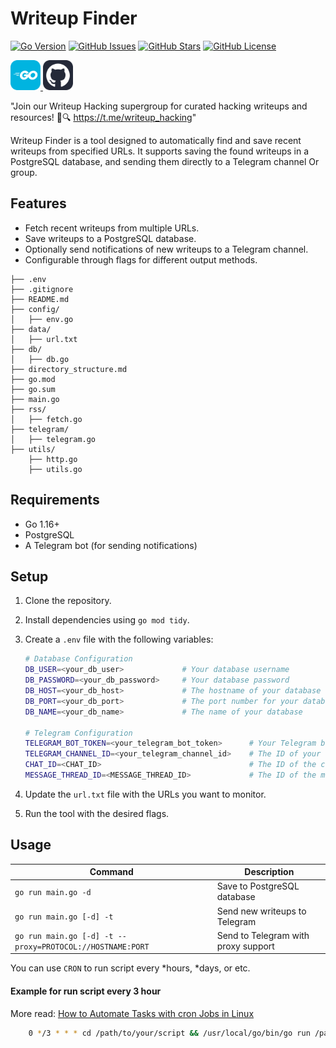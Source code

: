 # Writeup Finder

[![Go Version](https://img.shields.io/badge/go-1.17%20%7C%201.18%20%7C%201.19%20%7C%201.20-blue)](https://golang.org/dl/)
[![GitHub Issues](https://img.shields.io/github/issues/mamad-1999/writeup-finder)](https://github.com/mamad-1999/writeup-finder/issues)
[![GitHub Stars](https://img.shields.io/github/stars/mamad-1999/writeup-finder)](https://github.com/mamad-1999/writeup-finder/stargazers)
[![GitHub License](https://img.shields.io/github/license/mamad-1999/writeup-finder)](https://github.com/mamad-1999/writeup-finder/blob/master/LICENSE)

<p>
    <a href="https://skillicons.dev">
      <img src="https://github.com/tandpfun/skill-icons/blob/main/icons/GoLang.svg" width="48" title="Go">
      <img src="https://github.com/tandpfun/skill-icons/blob/main/icons/Github-Dark.svg" width="48" title="github">
    </a>
</p>

"Join our Writeup Hacking supergroup for curated hacking writeups and resources! 📜🔍 https://t.me/writeup_hacking"

Writeup Finder is a tool designed to automatically find and save recent writeups from specified URLs. It supports saving the found writeups in a PostgreSQL database, and sending them directly to a Telegram channel Or group.

## Features

- Fetch recent writeups from multiple URLs.
- Save writeups to a PostgreSQL database.
- Optionally send notifications of new writeups to a Telegram channel.
- Configurable through flags for different output methods.

```
├── .env
├── .gitignore
├── README.md
├── config/
│   ├── env.go
├── data/
│   ├── url.txt
├── db/
│   ├── db.go
├── directory_structure.md
├── go.mod
├── go.sum
├── main.go
├── rss/
│   ├── fetch.go
├── telegram/
│   ├── telegram.go
├── utils/
    ├── http.go
    ├── utils.go
```

## Requirements

- Go 1.16+
- PostgreSQL
- A Telegram bot (for sending notifications)

## Setup

1. Clone the repository.
2. Install dependencies using `go mod tidy`.
3. Create a `.env` file with the following variables:

   ```bash
   # Database Configuration
   DB_USER=<your_db_user>             # Your database username
   DB_PASSWORD=<your_db_password>     # Your database password
   DB_HOST=<your_db_host>             # The hostname of your database server
   DB_PORT=<your_db_port>             # The port number for your database connection
   DB_NAME=<your_db_name>             # The name of your database

   # Telegram Configuration
   TELEGRAM_BOT_TOKEN=<your_telegram_bot_token>      # Your Telegram bot's token
   TELEGRAM_CHANNEL_ID=<your_telegram_channel_id>    # The ID of your Telegram channel
   CHAT_ID=<CHAT_ID>                                 # The ID of the chat group
   MESSAGE_THREAD_ID=<MESSAGE_THREAD_ID>             # The ID of the message thread (for supergroups with topics)
   ```

4. Update the `url.txt` file with the URLs you want to monitor.
5. Run the tool with the desired flags.

## Usage

| Command                                                   | Description                         |
| --------------------------------------------------------- | ----------------------------------- |
| `go run main.go -d`                                       | Save to PostgreSQL database         |
| `go run main.go [-d] -t`                                  | Send new writeups to Telegram       |
| `go run main.go [-d] -t --proxy=PROTOCOL://HOSTNAME:PORT` | Send to Telegram with proxy support |

You can use `CRON` to run script every *hours, *days, or etc.

#### Example for run script every 3 hour

More read: [How to Automate Tasks with cron Jobs in Linux](https://www.freecodecamp.org/news/cron-jobs-in-linux/)

```bash
    0 */3 * * * cd /path/to/your/script && /usr/local/go/bin/go run /path/to/your/project/main.go -d -t
```
